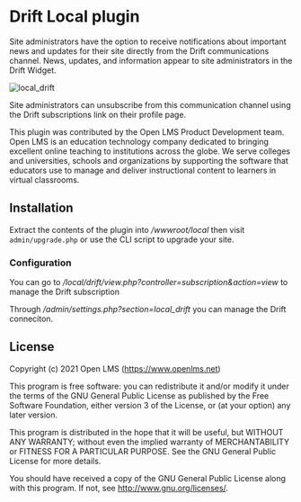 # Drift Local plugin
Site administrators have the option to receive notifications
about important news and updates for their site directly from the
Drift communications channel. News, updates, and information appear to
site administrators in the Drift Widget.

![local_drift](https://help.openlms.net/wp-content/uploads/2020/05/driftnotificationwidget-1.png)

Site administrators can unsubscribe from this communication 
channel using the Drift subscriptions link on their profile page.

This plugin was contributed by the Open LMS Product Development team. Open LMS is an education technology company
dedicated to bringing excellent online teaching to institutions across the globe.  We serve colleges and universities,
schools and organizations by supporting the software that educators use to manage and deliver instructional content to
learners in virtual classrooms.

## Installation
Extract the contents of the plugin into _/wwwroot/local_ then visit `admin/upgrade.php` or use the CLI script to upgrade your site.

### Configuration
You can go to _/local/drift/view.php?controller=subscription&action=view_ to
manage the Drift subscription

Through _/admin/settings.php?section=local_drift_ you can manage the Drift conneciton.

## License
Copyright (c) 2021 Open LMS (https://www.openlms.net)

This program is free software: you can redistribute it and/or modify it under
the terms of the GNU General Public License as published by the Free Software
Foundation, either version 3 of the License, or (at your option) any later
version.

This program is distributed in the hope that it will be useful, but WITHOUT ANY
WARRANTY; without even the implied warranty of MERCHANTABILITY or FITNESS FOR A
PARTICULAR PURPOSE.  See the GNU General Public License for more details.

You should have received a copy of the GNU General Public License along with
this program.  If not, see <http://www.gnu.org/licenses/>.
